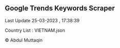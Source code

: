 

## Google Trends Keywords Scraper 
 
Last Update 25-03-2023 , 17:38:39

Country List :
VIETNAM.json



© Abdul Muttaqin 
